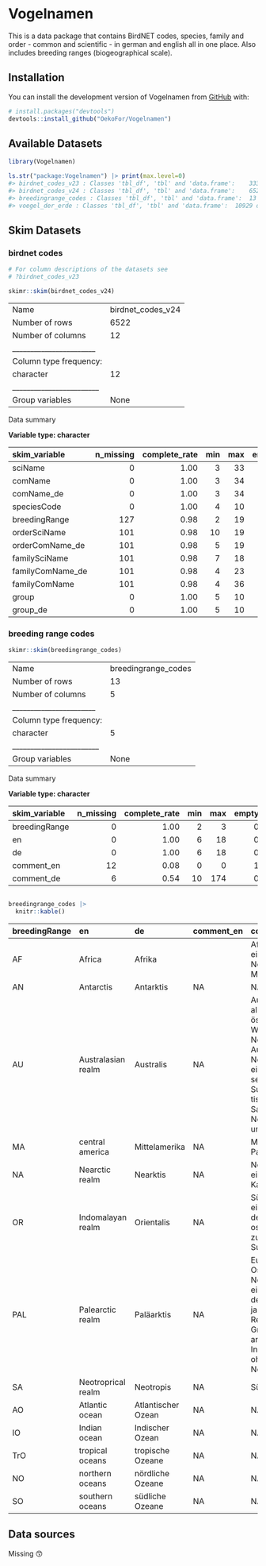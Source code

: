 
<!-- README.md is generated from README.Rmd. Please edit that file -->

# Vogelnamen

<!-- badges: start -->
<!-- badges: end -->

This is a data package that contains BirdNET codes, species, family and
order - common and scientific - in german and english all in one place.
Also includes breeding ranges (biogeographical scale).

## Installation

You can install the development version of Vogelnamen from
[GitHub](https://github.com/) with:

``` r
# install.packages("devtools")
devtools::install_github("OekoFor/Vogelnamen")
```

## Available Datasets

``` r
library(Vogelnamen)

ls.str("package:Vogelnamen") |> print(max.level=0)
#> birdnet_codes_v23 : Classes 'tbl_df', 'tbl' and 'data.frame':    3337 obs. of  12 variables:
#> birdnet_codes_v24 : Classes 'tbl_df', 'tbl' and 'data.frame':    6522 obs. of  12 variables:
#> breedingrange_codes : Classes 'tbl_df', 'tbl' and 'data.frame':  13 obs. of  5 variables:
#> voegel_der_erde : Classes 'tbl_df', 'tbl' and 'data.frame':  10929 obs. of  9 variables:
```

## Skim Datasets

### birdnet codes

``` r
# For column descriptions of the datasets see
# ?birdnet_codes_v23
```

``` r
skimr::skim(birdnet_codes_v24)
```

|                                                  |                   |
|:-------------------------------------------------|:------------------|
| Name                                             | birdnet_codes_v24 |
| Number of rows                                   | 6522              |
| Number of columns                                | 12                |
| \_\_\_\_\_\_\_\_\_\_\_\_\_\_\_\_\_\_\_\_\_\_\_   |                   |
| Column type frequency:                           |                   |
| character                                        | 12                |
| \_\_\_\_\_\_\_\_\_\_\_\_\_\_\_\_\_\_\_\_\_\_\_\_ |                   |
| Group variables                                  | None              |

Data summary

**Variable type: character**

| skim_variable    | n_missing | complete_rate | min | max | empty | n_unique | whitespace |
|:-----------------|----------:|--------------:|----:|----:|------:|---------:|-----------:|
| sciName          |         0 |          1.00 |   3 |  33 |     0 |     6522 |          0 |
| comName          |         0 |          1.00 |   3 |  34 |     0 |     6522 |          0 |
| comName_de       |         0 |          1.00 |   3 |  34 |     0 |     6522 |          0 |
| speciesCode      |         0 |          1.00 |   4 |  10 |     0 |     6522 |          0 |
| breedingRange    |       127 |          0.98 |   2 |  19 |     0 |       62 |          0 |
| orderSciName     |       101 |          0.98 |  10 |  19 |     0 |       39 |          0 |
| orderComName_de  |       101 |          0.98 |   5 |  19 |     0 |       39 |          0 |
| familySciName    |       101 |          0.98 |   7 |  18 |     0 |      235 |          0 |
| familyComName_de |       101 |          0.98 |   4 |  23 |     0 |      235 |          0 |
| familyComName    |       101 |          0.98 |   4 |  36 |     0 |      235 |          0 |
| group            |         0 |          1.00 |   5 |  10 |     0 |        5 |          0 |
| group_de         |         0 |          1.00 |   5 |  10 |     0 |        5 |          0 |

### breeding range codes

``` r
skimr::skim(breedingrange_codes)
```

|                                                  |                     |
|:-------------------------------------------------|:--------------------|
| Name                                             | breedingrange_codes |
| Number of rows                                   | 13                  |
| Number of columns                                | 5                   |
| \_\_\_\_\_\_\_\_\_\_\_\_\_\_\_\_\_\_\_\_\_\_\_   |                     |
| Column type frequency:                           |                     |
| character                                        | 5                   |
| \_\_\_\_\_\_\_\_\_\_\_\_\_\_\_\_\_\_\_\_\_\_\_\_ |                     |
| Group variables                                  | None                |

Data summary

**Variable type: character**

| skim_variable | n_missing | complete_rate | min | max | empty | n_unique | whitespace |
|:--------------|----------:|--------------:|----:|----:|------:|---------:|-----------:|
| breedingRange |         0 |          1.00 |   2 |   3 |     0 |       13 |          0 |
| en            |         0 |          1.00 |   6 |  18 |     0 |       13 |          0 |
| de            |         0 |          1.00 |   6 |  18 |     0 |       13 |          0 |
| comment_en    |        12 |          0.08 |   0 |   0 |     1 |        1 |          0 |
| comment_de    |         6 |          0.54 |  10 | 174 |     0 |        7 |          0 |

``` r

breedingrange_codes |> 
  knitr::kable()
```

| breedingRange | en                 | de                 | comment_en | comment_de                                                                                                                                                                     |
|:--------------|:-------------------|:-------------------|:-----------|:-------------------------------------------------------------------------------------------------------------------------------------------------------------------------------|
| AF            | Africa             | Afrika             |            | Afrotropis einschließlich Nordafrika und Madagaskar                                                                                                                            |
| AN            | Antarctis          | Antarktis          | NA         | NA                                                                                                                                                                             |
| AU            | Australasian realm | Australis          | NA         | Australasien, also Wallacea östlich der Wallace-Linie, Neuguinea, Australien, Neuseeland einschließlich seiner Subantark- tischen Inseln, Salomonen, Neukaledonien und Vanuatu |
| MA            | central america    | Mittelamerika      | NA         | Mexiko bis Panama                                                                                                                                                              |
| NA            | Nearctic realm     | Nearktis           | NA         | Nordamerika einschließlich Karibik                                                                                                                                             |
| OR            | Indomalayan realm  | Orientalis         | NA         | Südasien einschließlich der Inseln ostwärts bis zu den Großen Sundainseln                                                                                                      |
| PAL           | Palearctic realm   | Paläarktis         | NA         | Europa, Naher Osten, Nordasien einschließlich der sino-japanischen Region, Grönland und arktische Inseln, jedoch ohne Nordafrika                                               |
| SA            | Neotroprical realm | Neotropis          | NA         | Südamerika                                                                                                                                                                     |
| AO            | Atlantic ocean     | Atlantischer Ozean | NA         | NA                                                                                                                                                                             |
| IO            | Indian ocean       | Indischer Ozean    | NA         | NA                                                                                                                                                                             |
| TrO           | tropical oceans    | tropische Ozeane   | NA         | NA                                                                                                                                                                             |
| NO            | northern oceans    | nördliche Ozeane   | NA         | NA                                                                                                                                                                             |
| SO            | southern oceans    | südliche Ozeane    | NA         | NA                                                                                                                                                                             |

## Data sources

Missing 😙
